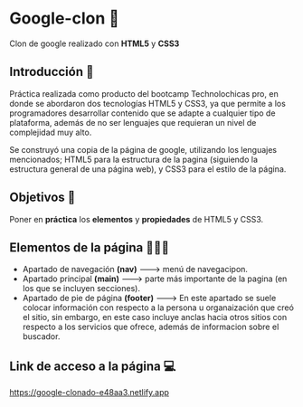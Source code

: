 # Google-clon 🔎
Clon de google realizado con **HTML5** y **CSS3**

## Introducción 📣
Práctica realizada como producto del bootcamp Technolochicas pro, en donde se abordaron dos tecnologías HTML5 y CSS3, ya que 
permite a los programadores desarrollar contenido que se adapte a cualquier tipo de plataforma, además de no ser lenguajes que requieran un
nivel de complejidad muy alto. 

Se construyó una copia de la página de google, utilizando los lenguajes mencionados;
HTML5 para la estructura de la pagina (siguiendo la estructura general de una página web), y CSS3  para el estilo de 
la página. 

## Objetivos 🎯
Poner en **práctica** los **elementos** y **propiedades** de HTML5 y CSS3. 

## Elementos de la página 🧑🏽‍💻

+ Apartado de navegación **(nav)** ---> menú de navegacipon.
+ Apartado principal **(main)** ---> parte más importante de la pagina (en los que se incluyen secciones).
+ Apartado de pie de página **(footer)** ---> En este apartado se suele colocar información con respecto a la persona
u organaización que creó el sitio, sin embargo, en este caso incluye anclas hacia otros sitios con respecto a los servicios que ofrece, además de
informacion sobre el buscador.

## Link de acceso a la página 💻
https://google-clonado-e48aa3.netlify.app
